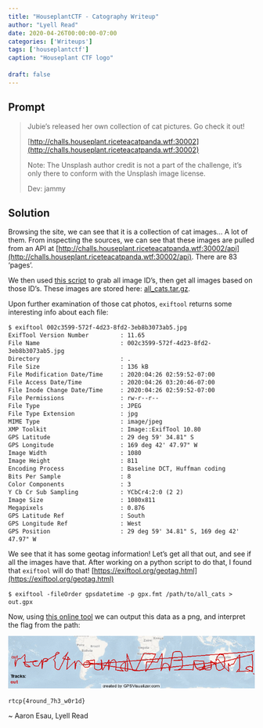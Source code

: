 ```yaml
---
title: "HouseplantCTF - Catography Writeup"
author: "Lyell Read"
date: 2020-04-26T00:00:00-07:00
categories: ['Writeups']
tags: ['houseplantctf']
caption: "Houseplant CTF logo"

draft: false
---
```


## Prompt

> Jubie’s released her own collection of cat pictures. Go check it out!
> 
> [http://challs.houseplant.riceteacatpanda.wtf:30002](http://challs.houseplant.riceteacatpanda.wtf:30002)
> 
> Note: The Unsplash author credit is not a part of the challenge, it’s only there to conform with the Unsplash image license.
> 
> Dev: jammy

## Solution

Browsing the site, we can see that it is a collection of cat images… A lot of them. From inspecting the sources, we can see that these images are pulled from an API at [http://challs.houseplant.riceteacatpanda.wtf:30002/api](http://challs.houseplant.riceteacatpanda.wtf:30002/api). There are 83 ‘pages’.

We then used [this script](https://github.com/lyellread/ctf-writeups/blob/master/2020-houseplant/catography/get_all_cats.sh) to grab all image ID’s, then get all images based on those ID’s. These images are stored here: [all_cats.tar.gz](https://github.com/lyellread/ctf-writeups/blob/master/2020-houseplant/catography/all_cats.tar.gz).

Upon further examination of those cat photos, `exiftool` returns some interesting info about each file:

```
$ exiftool 002c3599-572f-4d23-8fd2-3eb8b3073ab5.jpg
ExifTool Version Number         : 11.65
File Name                       : 002c3599-572f-4d23-8fd2-3eb8b3073ab5.jpg
Directory                       : .
File Size                       : 136 kB
File Modification Date/Time     : 2020:04:26 02:59:52-07:00
File Access Date/Time           : 2020:04:26 03:20:46-07:00
File Inode Change Date/Time     : 2020:04:26 02:59:52-07:00
File Permissions                : rw-r--r--
File Type                       : JPEG
File Type Extension             : jpg
MIME Type                       : image/jpeg
XMP Toolkit                     : Image::ExifTool 10.80
GPS Latitude                    : 29 deg 59' 34.81" S
GPS Longitude                   : 169 deg 42' 47.97" W
Image Width                     : 1080
Image Height                    : 811
Encoding Process                : Baseline DCT, Huffman coding
Bits Per Sample                 : 8
Color Components                : 3
Y Cb Cr Sub Sampling            : YCbCr4:2:0 (2 2)
Image Size                      : 1080x811
Megapixels                      : 0.876
GPS Latitude Ref                : South
GPS Longitude Ref               : West
GPS Position                    : 29 deg 59' 34.81" S, 169 deg 42' 47.97" W
```

We see that it has some geotag information! Let’s get all that out, and see if all the images have that. After working on a python script to do that, I found that `exiftool` will do that! [https://exiftool.org/geotag.html](https://exiftool.org/geotag.html)

```
$ exiftool -fileOrder gpsdatetime -p gpx.fmt /path/to/all_cats > out.gpx
```

Now, using [this online tool](https://www.gpsvisualizer.com/map?output_home) we can output this data as a png, and interpret the flag from the path:

![Diagram depicting flight path that spells out the flag](/static/blog/houseplantctf-catography-writeup-flightpath.jpg)

```
rtcp{4round_7h3_w0r1d}
```

~ Aaron Esau, Lyell Read
